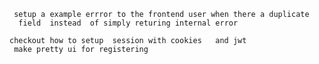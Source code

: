	 setup a example errror to the frontend user when there a duplicate
	  field  instead  of simply returing internal error

	checkout how to setup  session with cookies   and jwt 
	 make pretty ui for registering

